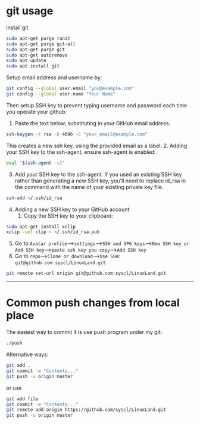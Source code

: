 # git usage

install git
```sh
sudo apt-get purge runit
sudo apt-get purge git-all
sudo apt-get purge git
sudo apt-get autoremove
sudo apt update
sudo apt install git
```

Setup email address and username by:
```sh
git config --global user.email "you@example.com"
git config --global user.name "Your Name"
```
Then setup SSH key to prevent typing username and password each time you operate your github:
1. Paste the text below, substituting in your GitHub email address.
```sh
ssh-keygen -t rsa -b 4096 -C "your_email@example.com"
```
This creates a new ssh key, using the provided email as a label.
2. Adding your SSH key to the ssh-agent, ensure ssh-agent is enabled:
```sh
eval "$(ssh-agent -s)"
```
3. Add your SSH key to the ssh-agent. If you used an existing SSH key rather than generating a new SSH key, you'll need to replace id_rsa in the command with the name of your existing private key file.
```sh
ssh-add ~/.ssh/id_rsa
```
4. Adding a new SSH key to your GitHub account
   1) Copy the SSH key to your clipboard:
```sh
sudo apt-get install xclip
xclip -sel clip < ~/.ssh/id_rsa.pub
```
5. Go to ```Avatar profile```-->```settings```-->```SSH and GPG keys```-->```New SSH key or Add SSH key```-->```paste ssh key you copy```-->```Add SSH key```
6. Go to ```repo```-->```Clone or download```-->```Use SSH```: ```git@github.com:syscl/LinuxLand.git```
```sh
git remote set-url origin git@github.com:syscl/LinuxLand.git
```
----------------
# Common push changes from local place

The easiest way to commit it is use push program under my git:
```sh
./push
```
Alternative ways:
```sh
git add .
git commit -m "Contents..."
git push -u origin master
```
or use
```sh
git add file
git commit -m "Contents..."
git remote add origin https://github.com/syscl/LinuxLand.git
git push -u origin master
```
